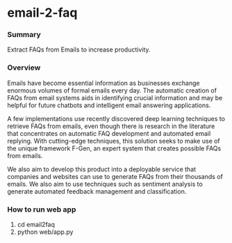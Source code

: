 # email-2-faq

### Summary
Extract FAQs from Emails to increase productivity.

### Overview
Emails have become essential information as businesses exchange enormous volumes of formal emails every day. The automatic creation of FAQs from email systems aids in identifying crucial information and may be helpful for future chatbots and intelligent email answering applications.

A few implementations use recently discovered deep learning techniques to retrieve FAQs from emails, even though there is research in the literature that concentrates on automatic FAQ development and automated email replying. With cutting-edge techniques, this solution seeks to make use of the unique framework F-Gen, an expert system that creates possible FAQs from emails.

We also aim to develop this product into a deployable service that companies and websites can use to generate FAQs from their thousands of emails. We also aim to use techniques such as sentiment analysis to generate automated feedback management and classification.

### How to run web app
1. cd email2faq
2. python web/app.py
